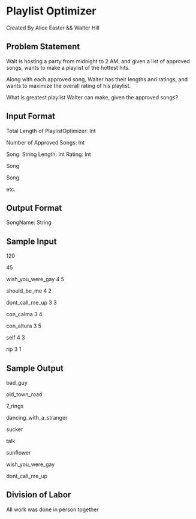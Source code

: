 # Playlist Optimizer
Created By Alice Easter && Walter Hill

## Problem Statement
Walt is hosting a party from midnight to 2 AM, and given a list of approved songs, wants to make a playlist of the hottest hits.

Along with each approved song, Walter has their lengths and ratings, and wants to maximize the overall rating of his playlist.

What is greatest playlist Walter can make, given the approved songs?

## Input Format
Total Length of PlaylistOptimizer: Int

Number of Approved Songs: Int

Song: String Length: Int Rating: Int

Song

Song

etc.

## Output Format
SongName: String

## Sample Input
120

45

wish_you_were_gay 4 5

should_be_me 4 2

dont_call_me_up 3 3

con_calma 3 4

con_altura 3 5

self 4 3

rip 3 1


## Sample Output
bad_guy

old_town_road

7_rings

dancing_with_a_stranger

sucker

talk

sunflower

wish_you_were_gay

dont_call_me_up

## Division of Labor
All work was done in person together
